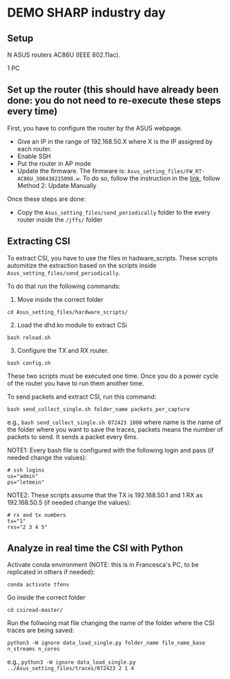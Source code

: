 # DEMO SHARP industry day

## Setup

N ASUS routers AC86U (IEEE 802.11ac).

1 PC


## Set up the router (this should have already been done: you do not need to re-execute these steps every time)

First, you have to configure the router by the ASUS webpage. 

* Give an IP in the range of 192.168.50.X where X is the IP assigned
by each router.
* Enable SSH
* Put the router in AP mode 
* Update the firmware. The firmware is: ```Asus_setting_files/FW_RT-AC86U_300438215098.w```. To do so, follow the instruction in the [link](https://www.asus.com/support/FAQ/1008000/#a2), follow Method 2: Update Manually

Once these steps are done:
* Copy the ```Asus_setting_files/send_periodically``` folder to the every router inside the ```/jffs/``` folder


## Extracting CSI

To extract CSI, you have to use the files in hadware_scripts. These scripts automitize the extraction based on the scripts inside ```Asus_setting_files/send_periodically```.

To do that run the following commands:
1) Move inside the correct folder
```
cd Asus_setting_files/hardware_scripts/
```
2) Load the dhd.ko module to extract CSi
```
bash reload.sh 
```
3) Configure the TX and RX router. 
```
bash config.sh
```

These two scripts must be executed one time. Once you do a power cycle of the router you have to run them another time.

To send packets and extract CSI, run this command:
```
bash send_collect_single.sh folder_name packets_per_capture 
```
e.g., ```bash send_collect_single.sh 072423 1000```
where name is the name of the folder where you want to save the traces, packets means the number of packets to send. It sends a packet every 6ms.

NOTE1: Every bash file is configured with the following login and pass (if needed change the values):
```
# ssh logins
us="admin" 
ps="letmein"
```

NOTE2: These scripts assume that the TX is 192.168.50.1 and 1 RX as 192.168.50.5 (if needed change the values):
```
# rx and tx numbers
tx="1"
rxs="2 3 4 5"
```


## Analyze in real time the CSI with Python 

Activate conda environment (NOTE: this is in Francesca's PC, to be replicated in others if needed):
```
conda activate tfenv
```

Go inside the correct folder
```
cd csiread-master/
```

Run the follwoing mat file changing the name of the folder where the CSI traces are being saved: 
```
python3 -W ignore data_load_single.py folder_name file_name_base n_streams n_cores
```

e.g., ```python3 -W ignore data_load_single.py ../Asus_setting_files/traces/072423 2 1 4```
